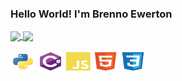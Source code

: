### Hello World! I'm Brenno Ewerton

<a href="https://github.com/BrennoEwerton/github-readme-stats">
  <img height=200 align="center" src="https://github-readme-stats.vercel.app/api?username=BrennoEwerton&theme=radical&show_icons=true" />
</a>
<a href="https://github.com/BrennoEwerton/convoychat">
  <img height=200 align="center" src="https://github-readme-stats.vercel.app/api/top-langs?username=BrennoEwerton&layout=compact&theme=radical&langs_count=8&card_width=320" />
</a>

<div style="display: inline_block"><br>
   <img align="center" alt="Rafa-Python" height="30" width="40" 
  src="https://raw.githubusercontent.com/devicons/devicon/master/icons/python/python-original.svg">
  <img align="center" alt="Rafa-Csharp" height="30" width="40" src="https://raw.githubusercontent.com/devicons/devicon/master/icons/csharp/csharp-original.svg">
  <img align="center" alt="Rafa-Js" height="30" width="40" src="https://raw.githubusercontent.com/devicons/devicon/master/icons/javascript/javascript-plain.svg">
  <img align="center" alt="Rafa-Ts" height="30" width="40" src="https://raw.githubusercontent.com/devicons/devicon/master/icons/html5/html5-original.svg">
  <img align="center" alt="Rafa-CSS" height="30" width="40" src="https://raw.githubusercontent.com/devicons/devicon/master/icons/css3/css3-original.svg">

##
